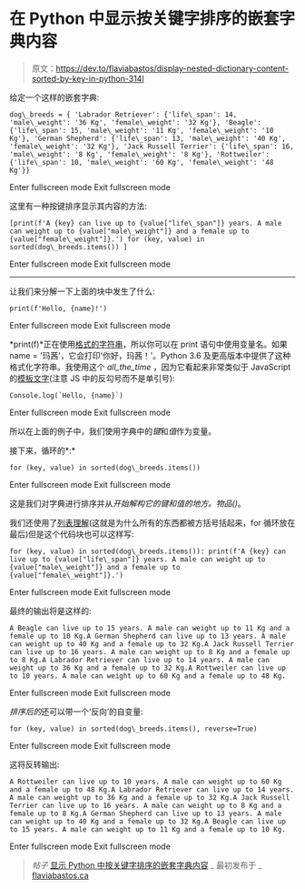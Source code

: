 # 在 Python 中显示按关键字排序的嵌套字典内容

> 原文：<https://dev.to/flaviabastos/display-nested-dictionary-content-sorted-by-key-in-python-314l>

给定一个这样的嵌套字典:

```
dog\_breeds = { 'Labrador Retriever': {'life\_span': 14, 'male\_weight': '36 Kg', 'female\_weight': '32 Kg'}, 'Beagle': {'life\_span': 15, 'male\_weight': '11 Kg', 'female\_weight': '10 Kg'}, 'German Shepherd': {'life\_span': 13, 'male\_weight': '40 Kg', 'female\_weight': '32 Kg'}, 'Jack Russell Terrier': {'life\_span': 16, 'male\_weight': '8 Kg', 'female\_weight': '8 Kg'}, 'Rottweiler': {'life\_span': 10, 'male\_weight': '60 Kg', 'female\_weight': '48 Kg'}} 
```

Enter fullscreen mode Exit fullscreen mode

这里有一种按键排序显示其内容的方法:

```
[print(f'A {key} can live up to {value["life\_span"]} years. A male can weight up to {value["male\_weight"]} and a female up to {value["female\_weight"]}.') for (key, value) in sorted(dog\_breeds.items()) ] 
```

Enter fullscreen mode Exit fullscreen mode

* * *

让我们来分解一下上面的块中发生了什么:

```
print(f'Hello, {name}!') 
```

Enter fullscreen mode Exit fullscreen mode

*print(f)*正在使用[格式的字符串](https://docs.python.org/3/reference/lexical_analysis.html#f-strings)，所以你可以在 print 语句中使用变量名。如果 name = '玛茜'，它会打印'你好，玛茜！'。Python 3.6 及更高版本中提供了这种格式化字符串。我使用这个 *all_the_time* ，因为它看起来非常类似于 JavaScript 的[模板文字](https://developer.mozilla.org/en-US/docs/Web/JavaScript/Reference/Template_literals)(注意 JS 中的反勾号而不是单引号):

```
Console.log(`Hello, {name}`) 
```

Enter fullscreen mode Exit fullscreen mode

所以在上面的例子中，我们使用字典中的*键*和*值*作为变量。

接下来，循环的*:* 

```
for (key, value) in sorted(dog\_breeds.items()) 
```

Enter fullscreen mode Exit fullscreen mode

这是我们对字典进行排序并从*开始解构它的键和值的地方。物品()*。

我们还使用了[列表理解](https://docs.python.org/3/tutorial/datastructures.html#list-comprehensions)(这就是为什么所有的东西都被方括号括起来，for 循环放在最后)但是这个代码块也可以这样写:

```
for (key, value) in sorted(dog\_breeds.items()): print(f'A {key} can live up to {value["life\_span"]} years. A male can weight up to {value["male\_weight"]} and a female up to {value["female\_weight"]}.') 
```

Enter fullscreen mode Exit fullscreen mode

最终的输出将是这样的:

```
A Beagle can live up to 15 years. A male can weight up to 11 Kg and a female up to 10 Kg.A German Shepherd can live up to 13 years. A male can weight up to 40 Kg and a female up to 32 Kg.A Jack Russell Terrier can live up to 16 years. A male can weight up to 8 Kg and a female up to 8 Kg.A Labrador Retriever can live up to 14 years. A male can weight up to 36 Kg and a female up to 32 Kg.A Rottweiler can live up to 10 years. A male can weight up to 60 Kg and a female up to 48 Kg. 
```

Enter fullscreen mode Exit fullscreen mode

*排序后的*还可以带一个‘反向’的自变量:

```
for (key, value) in sorted(dog\_breeds.items(), reverse=True) 
```

Enter fullscreen mode Exit fullscreen mode

这将反转输出:

```
A Rottweiler can live up to 10 years. A male can weight up to 60 Kg and a female up to 48 Kg.A Labrador Retriever can live up to 14 years. A male can weight up to 36 Kg and a female up to 32 Kg.A Jack Russell Terrier can live up to 16 years. A male can weight up to 8 Kg and a female up to 8 Kg.A German Shepherd can live up to 13 years. A male can weight up to 40 Kg and a female up to 32 Kg.A Beagle can live up to 15 years. A male can weight up to 11 Kg and a female up to 10 Kg. 
```

Enter fullscreen mode Exit fullscreen mode

> *帖子* [显示 Python 中按关键字排序的嵌套字典内容](https://wp.me/pa0b0y-3a) _ 最初发布于 _ [flaviabastos.ca](https://flaviabastos.ca/)